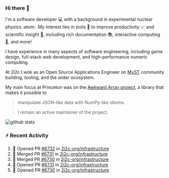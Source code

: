 ### Hi there 👋 

I'm a software developer 💻 with a background in experimental nuclear physics :atom:. My interest lies in tools :wrench: to improve productivity :chart_with_upwards_trend: and scientific insight :telescope:, including rich documentation 📚, interactive computing 🧮, and more! 

I have experience in many aspects of software engineering, including game design, full-stack web development, and high-performance numeric computing. 

At 2i2c I wok as an Open Source Applications Engineer on [MyST](https://github.com/jupyter-book/mystmd) community building, tooling, and the wider ecosystem. 

My main focus at Princeton was on the [Awkward Array project](awkward-array.org/), a library that makes it possible to 
> manipulate JSON-like data with NumPy-like idioms.

> I remain an active maintainer of the project. 

![github stats](https://github-readme-stats.vercel.app/api?username=agoose77&show_icons=true&hide_rank=true&hide_title=true&bg_color=30,e76445,904e95&text_color=efe3ec&icon_color=efe3ec)
<!--
**agoose77/agoose77** is a ✨ _special_ ✨ repository because its `README.md` (this file) appears on your GitHub profile.

Here are some ideas to get you started:

- 🔭 I’m currently working on ...
- 🌱 I’m currently learning ...
- 👯 I’m looking to collaborate on ...
- 🤔 I’m looking for help with ...
- 💬 Ask me about ...
- 📫 How to reach me: ...
- 😄 Pronouns: ...
- ⚡ Fun fact: ...
-->

### :zap: Recent Activity

<!--START_SECTION:activity-->
1. 💪 Opened PR [#6732](https://github.com/2i2c-org/infrastructure/pull/6732) in [2i2c-org/infrastructure](https://github.com/2i2c-org/infrastructure)
2. 🎉 Merged PR [#6731](https://github.com/2i2c-org/infrastructure/pull/6731) in [2i2c-org/infrastructure](https://github.com/2i2c-org/infrastructure)
3. 🎉 Merged PR [#6730](https://github.com/2i2c-org/infrastructure/pull/6730) in [2i2c-org/infrastructure](https://github.com/2i2c-org/infrastructure)
4. 💪 Opened PR [#6731](https://github.com/2i2c-org/infrastructure/pull/6731) in [2i2c-org/infrastructure](https://github.com/2i2c-org/infrastructure)
5. 💪 Opened PR [#6730](https://github.com/2i2c-org/infrastructure/pull/6730) in [2i2c-org/infrastructure](https://github.com/2i2c-org/infrastructure)
<!--END_SECTION:activity-->
